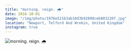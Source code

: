 ```yaml
---
title: "morning. reign. 🌧"
date: 2016-10-01
image: "/img/photo/1976e521b3ab10d3b92890ceb803220f.jpg"
location: "Newport, Telford And Wrekin, United Kingdom"
instagram: true
---
```


![morning. reign. 🌧](/img/photo/1976e521b3ab10d3b92890ceb803220f.jpg)
